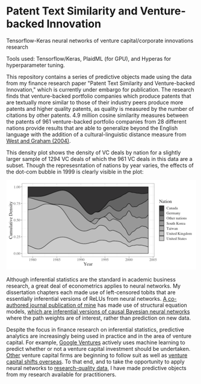 # Patent Text Similarity and Venture-backed Innovation

Tensorflow-Keras neural networks of venture capital/corporate innovations research

Tools used: Tensorflow/Keras, PlaidML (for GPU), and Hyperas for hyperparameter tuning.

This repository contains a series of predictive objects made using the data from my finance research paper "Patent Text Similarity and Venture-backed Innovation," which is currently under embargo for publication. The research finds that venture-backed portfolio companies which produce patents that are textually more similar to those of their industry peers produce more patents and higher quality patents, as quality is measured by the number of citations by other patents. 4.9 million cosine similarity measures between the patents of 961 venture-backed portfolio companies from 28 different nations provide results that are able to generalize beyond the English language with the addition of a cultural-linguistic distance measure from [West and Graham (2004)](https://scholar.google.com/scholar?hl=en&as_sdt=0%2C9&q=west+and+graham+2004+linguistic+distance&btnG=).

This density plot shows the density of VC deals by nation for a slightly larger sample of 1294 VC deals of which the 961 VC deals in this data are a subset. Though the represesntation of nations by year varies, the effects of the dot-com bubble in 1999 is clearly visible in the plot:

![Density_of_VC_deals_by_year.png](Density_of_VC_deals_by_year.png)

Although inferential statistics are the standard in academic business research, a great deal of econometrics applies to neural networks. My dissertation chapters each made use of left-censored tobits that are essentially inferential versions of ReLUs from neural networks. [A co-authored journal publication of mine](https://drive.google.com/file/d/1YSCRUzk6HGscBfy7aj-S1EEhfUfNJ0IQ/view?usp=sharing) has made use of structural equation models, [which are inferential versions of causal Bayesian neural networks](http://causality.cs.ucla.edu/blog/index.php/2012/12/07/on-structural-equations-versus-causal-bayes-networks/) where the path weights are of interest, rather than prediction on new data.

Despite the focus in finance research on inferential statistics, predictive analytics are increasingly being used in practice and in the area of venture capital. For example, [Google Ventures](https://www.axios.com/scoop-inside-google-venure-capital-machine-ce7782f2-a9b4-4556-8feb-0914e77ac021.html) actively uses machine learning to predict whether or not a venture capital investment should be undertaken. [Other](https://www.wsj.com/articles/signalfire-raises-330-million-for-data-centric-venture-capital-1494415804) venture capital firms are beginning to follow suit as well as [venture capital shifts overseas](https://venturebeat.com/2018/10/05/u-s-share-of-global-venture-capital-fell-more-than-20-in-5-years/amp/). To that end, and to take the opportunity to apply neural networks to [research-quality data](https://simplystatistics.org/2019/05/29/research-quality-data-and-research-quality-databases/), I have made predictive objects from my research available for practitioners.
